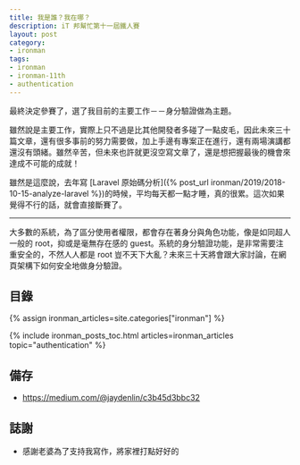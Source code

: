 ```yaml
---
title: 我是誰？我在哪？
description: iT 邦幫忙第十一屆鐵人賽
layout: post
category:
- ironman
tags:
- ironman
- ironman-11th
- authentication
---
```


最終決定參賽了，選了我目前的主要工作－－身分驗證做為主題。

雖然說是主要工作，實際上只不過是比其他開發者多碰了一點皮毛，因此未來三十篇文章，還有很多事前的努力需要做，加上手邊有專案正在進行，還有兩場演講都還沒有頭緒。雖然辛苦，但未來也許就更沒空寫文章了，還是想把握最後的機會來達成不可能的成就！

雖然是這麼說，去年寫 [Laravel 原始碼分析]({% post_url ironman/2019/2018-10-15-analyze-laravel %})的時候，平均每天都一點才睡，真的很累。這次如果覺得不行的話，就會直接斷賽了。

---

大多數的系統，為了區分使用者權限，都會存在著身分與角色功能，像是如同超人一般的 root，抑或是毫無存在感的 guest。系統的身分驗證功能，是非常需要注重安全的，不然人人都是 root 豈不天下大亂？未來三十天將會跟大家討論，在網頁架構下如何安全地做身分驗證。

## 目錄

{% assign ironman_articles=site.categories["ironman"] %}

{% include ironman_posts_toc.html articles=ironman_articles topic="authentication" %}

## 備存

* https://medium.com/@jaydenlin/c3b45d3bbc32

## 誌謝

* 感謝老婆為了支持我寫作，將家裡打點好好的

